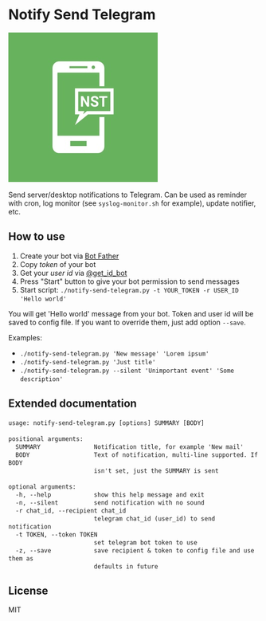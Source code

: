 # Notify Send Telegram

![NST Logo](logo-small.jpg)

Send server/desktop notifications to Telegram. Can be used as reminder with cron, log monitor (see `syslog-monitor.sh` for example), update notifier, etc.

## How to use

1. Create your bot via [Bot Father](https://t.me/BotFather)
2. Copy _token_ of your bot
3. Get your _user id_ via [@get_id_bot](https://t.me/get_id_bot)
4. Press "Start" button to give your bot permission to send messages
5. Start script: `./notify-send-telegram.py -t YOUR_TOKEN -r USER_ID 'Hello world'`

You will get 'Hello world' message from your bot. Token and user id will be saved to config file. If you want to override them, just add option `--save`.

Examples:

- `./notify-send-telegram.py 'New message' 'Lorem ipsum'`
- `./notify-send-telegram.py 'Just title'`
- `./notify-send-telegram.py --silent 'Unimportant event' 'Some description'`

## Extended documentation

```
usage: notify-send-telegram.py [options] SUMMARY [BODY]

positional arguments:
  SUMMARY               Notification title, for example 'New mail'
  BODY                  Text of notification, multi-line supported. If BODY
                        isn't set, just the SUMMARY is sent

optional arguments:
  -h, --help            show this help message and exit
  -n, --silent          send notification with no sound
  -r chat_id, --recipient chat_id
                        telegram chat_id (user_id) to send notification
  -t TOKEN, --token TOKEN
                        set telegram bot token to use
  -z, --save            save recipient & token to config file and use them as
                        defaults in future
```

## License

MIT